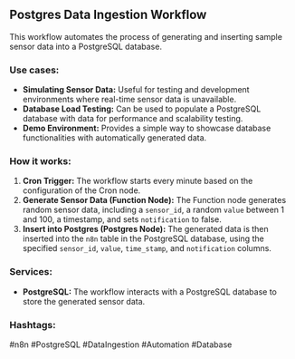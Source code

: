 ## Postgres Data Ingestion Workflow

This workflow automates the process of generating and inserting sample sensor data into a PostgreSQL database.

### Use cases:

*   **Simulating Sensor Data:** Useful for testing and development environments where real-time sensor data is unavailable.
*   **Database Load Testing:** Can be used to populate a PostgreSQL database with data for performance and scalability testing.
*   **Demo Environment:** Provides a simple way to showcase database functionalities with automatically generated data.

### How it works:

1.  **Cron Trigger:** The workflow starts every minute based on the configuration of the Cron node.
2.  **Generate Sensor Data (Function Node):** The Function node generates random sensor data, including a `sensor_id`, a random `value` between 1 and 100, a timestamp, and sets `notification` to false.
3.  **Insert into Postgres (Postgres Node):** The generated data is then inserted into the `n8n` table in the PostgreSQL database, using the specified `sensor_id`, `value`, `time_stamp`, and `notification` columns.

### Services:

*   **PostgreSQL:** The workflow interacts with a PostgreSQL database to store the generated sensor data.

### Hashtags:

#n8n #PostgreSQL #DataIngestion #Automation #Database
